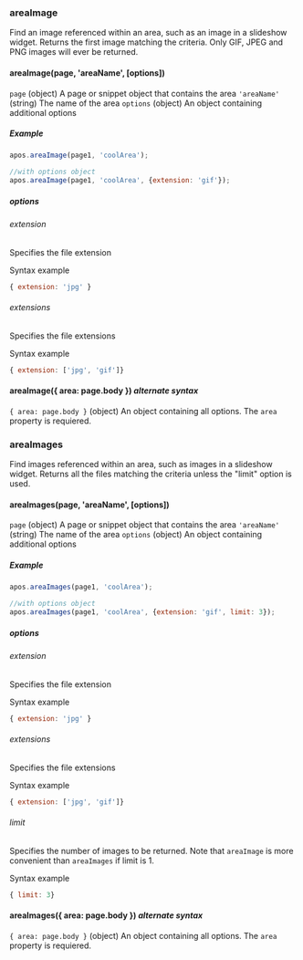 ### areaImage

Find an image referenced within an area, such as an image in a slideshow widget.
Returns the first image matching the criteria. Only GIF, JPEG and PNG images
will ever be returned.


#### areaImage(page, 'areaName', [options])

`page` (object)  A page or snippet object that contains the area
`'areaName'` (string) The name of the area
`options` (object) An object containing additional options


##### Example

```javascript
apos.areaImage(page1, 'coolArea');

//with options object
apos.areaImage(page1, 'coolArea', {extension: 'gif'});
```

##### options

###### extension

Specifies the file extension

Syntax example

```javascript
{ extension: 'jpg' }
```

######  extensions

Specifies the file extensions

Syntax example

```javascript
{ extension: ['jpg', 'gif']}
```


#### areaImage({ area: page.body }) *alternate syntax*

`{ area: page.body }` (object) An object containing all options. The `area` property is requiered.

### areaImages

Find images referenced within an area, such as images in a slideshow widget.
Returns all the files matching the criteria unless the "limit" option is used.


#### areaImages(page, 'areaName', [options])

`page` (object)  A page or snippet object that contains the area
`'areaName'` (string) The name of the area
`options` (object) An object containing additional options


##### Example

```javascript
apos.areaImages(page1, 'coolArea');

//with options object
apos.areaImages(page1, 'coolArea', {extension: 'gif', limit: 3});
```

##### options

###### extension

Specifies the file extension

Syntax example

```javascript
{ extension: 'jpg' }
```

######  extensions

Specifies the file extensions

Syntax example

```javascript
{ extension: ['jpg', 'gif']}
```
######  limit

Specifies the number of images to be returned. Note that
`areaImage` is more convenient than `areaImages` if limit is 1.

Syntax example

```javascript
{ limit: 3}
```

#### areaImages({ area: page.body }) *alternate syntax*

`{ area: page.body }` (object) An object containing all options. The `area` property is requiered.





